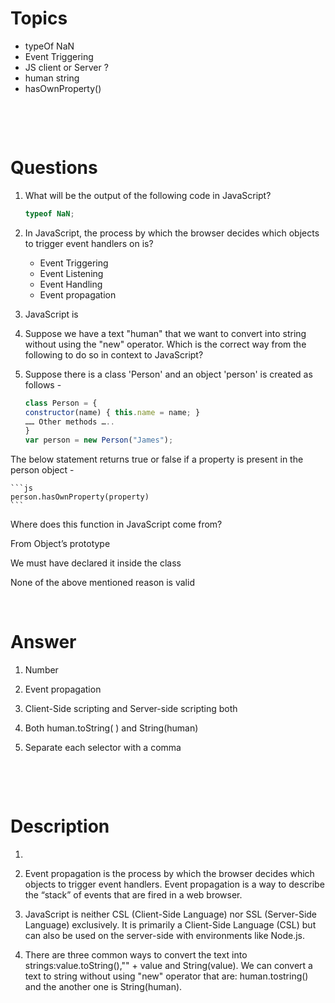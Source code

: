 # Topics

- typeOf NaN
- Event Triggering
- JS client or Server ?
- human string
- hasOwnProperty()

&nbsp;

&nbsp;

# Questions

1. What will be the output of the following code in JavaScript?

   ```js
   typeof NaN;
   ```

2. In JavaScript, the process by which the browser decides which objects to trigger event handlers on is?

   - Event Triggering
   - Event Listening
   - Event Handling
   - Event propagation

3. JavaScript is

4. Suppose we have a text "human" that we want to convert into string without using the "new" operator. Which is the correct way from the following to do so in context to JavaScript?

5. Suppose there is a class 'Person' and an object 'person' is created as follows -

   ```js
   class Person = {
   constructor(name) { this.name = name; }
   …… Other methods …..
   }
   var person = new Person("James");
   ```

The below statement returns true or false if a property is present in the person object -

    ```js
    person.hasOwnProperty(property)
    ```

Where does this function in JavaScript come from?

From Object’s prototype

We must have declared it inside the class

None of the above mentioned reason is valid
&nbsp;

&nbsp;

# Answer

1. Number

2. Event propagation

3. Client-Side scripting and Server-side scripting both

4. Both human.toString( ) and String(human)

5. Separate each selector with a comma

&nbsp;

&nbsp;

# Description

1.

2. Event propagation is the process by which the browser decides which objects to trigger event handlers. Event propagation is a way to describe the “stack” of events that are fired in a web browser.

3. JavaScript is neither CSL (Client-Side Language) nor SSL (Server-Side Language) exclusively. It is primarily a Client-Side Language (CSL) but can also be used on the server-side with environments like Node.js.

4. There are three common ways to convert the text into strings:value.toString(),"" + value and String(value). We can convert a text to string without using "new" operator that are: human.tostring() and the another one is String(human).
